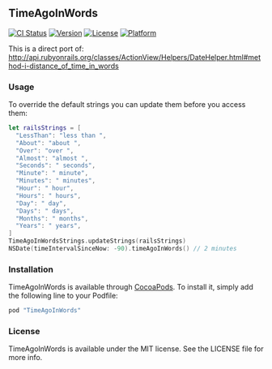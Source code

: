 ## TimeAgoInWords

[![CI Status](http://img.shields.io/travis/ello/TimeAgoInWords.svg?style=flat)](https://travis-ci.org/ello/TimeAgoInWords)
[![Version](https://img.shields.io/cocoapods/v/TimeAgoInWords.svg?style=flat)](http://cocoapods.org/pods/TimeAgoInWords)
[![License](https://img.shields.io/cocoapods/l/TimeAgoInWords.svg?style=flat)](http://cocoapods.org/pods/TimeAgoInWords)
[![Platform](https://img.shields.io/cocoapods/p/TimeAgoInWords.svg?style=flat)](http://cocoapods.org/pods/TimeAgoInWords)

This is a direct port of: http://api.rubyonrails.org/classes/ActionView/Helpers/DateHelper.html#method-i-distance_of_time_in_words

### Usage

To override the default strings you can update them before you access them:
```swift
let railsStrings = [
  "LessThan": "less than ",
  "About": "about ",
  "Over": "over ",
  "Almost": "almost ",
  "Seconds": " seconds",
  "Minute": " minute",
  "Minutes": " minutes",
  "Hour": " hour",
  "Hours": " hours",
  "Day": " day",
  "Days": " days",
  "Months": " months",
  "Years": " years",
]
TimeAgoInWordsStrings.updateStrings(railsStrings)
NSDate(timeIntervalSinceNow: -90).timeAgoInWords() // 2 minutes
```

### Installation

TimeAgoInWords is available through [CocoaPods](http://cocoapods.org). To install
it, simply add the following line to your Podfile:

```ruby
pod "TimeAgoInWords"
```

### License

TimeAgoInWords is available under the MIT license. See the LICENSE file for more info.
